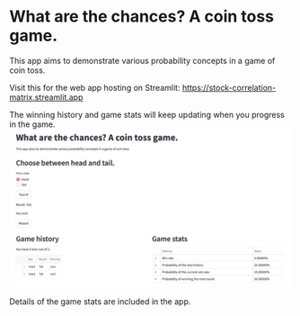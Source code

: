 # What are the chances? A coin toss game. 
This app aims to demonstrate various probability concepts in a game of coin toss. 

Visit this for the web app hosting on Streamlit: 
https://stock-correlation-matrix.streamlit.app

The winning history and game stats will keep updating when you progress in the game. 
![Screenshot of the app. ](images/screenshot_1.png)

Details of the game stats are included in the app. 
